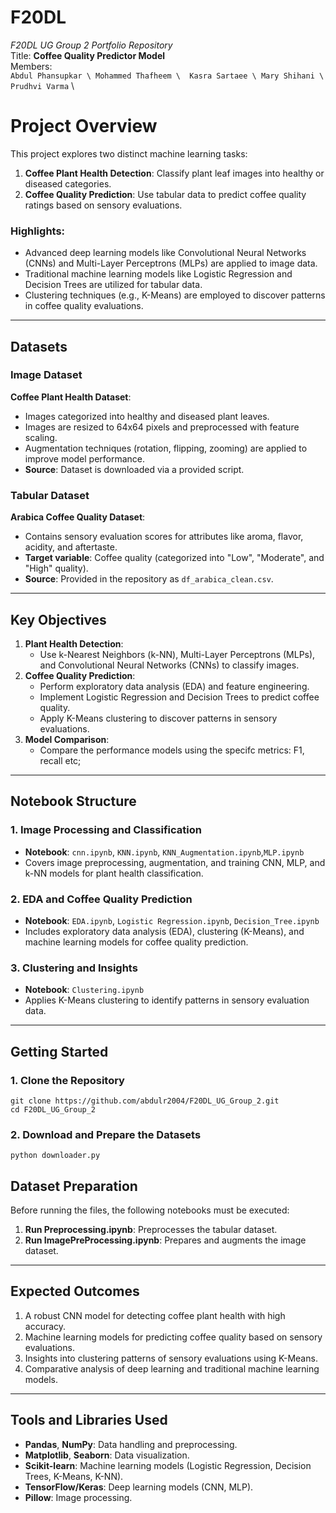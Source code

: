# F20DL
_F20DL UG Group 2 Portfolio Repository_ \
Title: **Coffee Quality Predictor Model** \
Members: \
` Abdul Phansupkar \
Mohammed Thafheem \ 
Kasra Sartaee \
Mary Shihani \
Prudhvi Varma ` \


# Project Overview
This project explores two distinct machine learning tasks:
1. **Coffee Plant Health Detection**: Classify plant leaf images into healthy or diseased categories.
2. **Coffee Quality Prediction**: Use tabular data to predict coffee quality ratings based on sensory evaluations.

### Highlights:
- Advanced deep learning models like Convolutional Neural Networks (CNNs) and Multi-Layer Perceptrons (MLPs) are applied to image data.
- Traditional machine learning models like Logistic Regression and Decision Trees are utilized for tabular data.
- Clustering techniques (e.g., K-Means) are employed to discover patterns in coffee quality evaluations.

---

## Datasets

### Image Dataset
**Coffee Plant Health Dataset**:
- Images categorized into healthy and diseased plant leaves.
- Images are resized to 64x64 pixels and preprocessed with feature scaling.
- Augmentation techniques (rotation, flipping, zooming) are applied to improve model performance.
- **Source**: Dataset is downloaded via a provided script.

### Tabular Dataset
**Arabica Coffee Quality Dataset**:
- Contains sensory evaluation scores for attributes like aroma, flavor, acidity, and aftertaste.
- **Target variable**: Coffee quality (categorized into "Low", "Moderate", and "High" quality).
- **Source**: Provided in the repository as `df_arabica_clean.csv`.

---

## Key Objectives

1. **Plant Health Detection**:
   - Use k-Nearest Neighbors (k-NN), Multi-Layer Perceptrons (MLPs), and Convolutional Neural Networks (CNNs) to classify images.
2. **Coffee Quality Prediction**:
   - Perform exploratory data analysis (EDA) and feature engineering.
   - Implement Logistic Regression and Decision Trees to predict coffee quality.
   - Apply K-Means clustering to discover patterns in sensory evaluations.
3. **Model Comparison**:
   - Compare the performance models using the specifc metrics: F1, recall etc;

---

## Notebook Structure

### 1. Image Processing and Classification
- **Notebook**: `cnn.ipynb`, `KNN.ipynb`, `KNN_Augmentation.ipynb`,`MLP.ipynb`
- Covers image preprocessing, augmentation, and training CNN, MLP, and k-NN models for plant health classification.

### 2. EDA and Coffee Quality Prediction
- **Notebook**: `EDA.ipynb`, `Logistic Regression.ipynb`, `Decision_Tree.ipynb`
- Includes exploratory data analysis (EDA), clustering (K-Means), and machine learning models for coffee quality prediction.

### 3. Clustering and Insights
- **Notebook**: `Clustering.ipynb`
- Applies K-Means clustering to identify patterns in sensory evaluation data.

---

## Getting Started

### 1. Clone the Repository
```
git clone https://github.com/abdulr2004/F20DL_UG_Group_2.git
cd F20DL_UG_Group_2
```

### 2. Download and Prepare the Datasets
```
python downloader.py
```

## Dataset Preparation
Before running the files, the following notebooks must be executed:

1. **Run Preprocessing.ipynb**: Preprocesses the tabular dataset.
2. **Run ImagePreProcessing.ipynb**: Prepares and augments the image dataset.

---

## Expected Outcomes

1. A robust CNN model for detecting coffee plant health with high accuracy.
2. Machine learning models for predicting coffee quality based on sensory evaluations.
3. Insights into clustering patterns of sensory evaluations using K-Means.
4. Comparative analysis of deep learning and traditional machine learning models.

---

## Tools and Libraries Used

- **Pandas**, **NumPy**: Data handling and preprocessing.
- **Matplotlib**, **Seaborn**: Data visualization.
- **Scikit-learn**: Machine learning models (Logistic Regression, Decision Trees, K-Means, K-NN).
- **TensorFlow/Keras**: Deep learning models (CNN, MLP).
- **Pillow**: Image processing.
